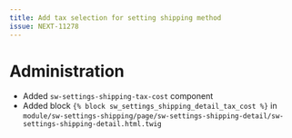 ```yaml
---
title: Add tax selection for setting shipping method
issue: NEXT-11278
---
```

# Administration
* Added `sw-settings-shipping-tax-cost` component
* Added block `{% block sw_settings_shipping_detail_tax_cost %}` in `module/sw-settings-shipping/page/sw-settings-shipping-detail/sw-settings-shipping-detail.html.twig`
